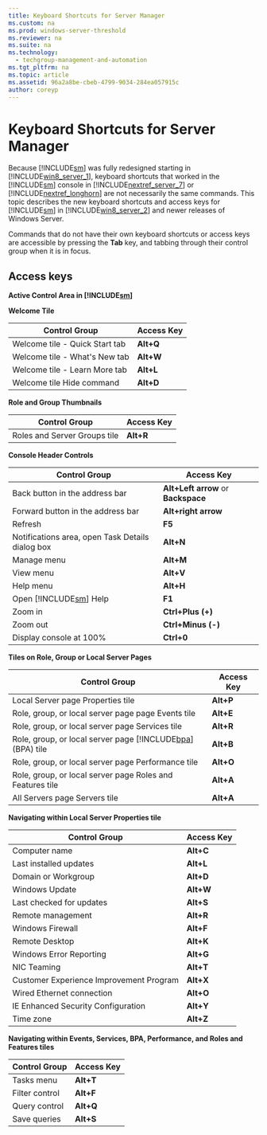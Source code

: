 ```yaml
---
title: Keyboard Shortcuts for Server Manager
ms.custom: na
ms.prod: windows-server-threshold
ms.reviewer: na
ms.suite: na
ms.technology: 
  - techgroup-management-and-automation
ms.tgt_pltfrm: na
ms.topic: article
ms.assetid: 96a2a8be-cbeb-4799-9034-284ea057915c
author: coreyp
---
```

# Keyboard Shortcuts for Server Manager
Because [!INCLUDE[sm](../Token/sm_md.md)] was fully redesigned starting in [!INCLUDE[win8_server_1](../Token/win8_server_1_md.md)], keyboard shortcuts that worked in the [!INCLUDE[sm](../Token/sm_md.md)] console in [!INCLUDE[nextref_server_7](../Token/nextref_server_7_md.md)] or [!INCLUDE[nextref_longhorn](../Token/nextref_longhorn_md.md)] are not necessarily the same commands. This topic describes the new keyboard shortcuts and access keys for [!INCLUDE[sm](../Token/sm_md.md)] in [!INCLUDE[win8_server_2](../Token/win8_server_2_md.md)] and newer releases of Windows Server.  
  
Commands that do not have their own keyboard shortcuts or access keys are accessible by pressing the **Tab** key, and tabbing through their control group when it is in focus.  
  
## Access keys  
**Active Control Area in [!INCLUDE[sm](../Token/sm_md.md)]**  
  
**Welcome Tile**  
  
|Control Group|Access Key|  
|-----------------|--------------|  
|Welcome tile \- Quick Start tab|**Alt\+Q**|  
|Welcome tile \- What's New tab|**Alt\+W**|  
|Welcome tile \- Learn More tab|**Alt\+L**|  
|Welcome tile Hide command|**Alt\+D**|  
  
**Role and Group Thumbnails**  
  
|Control Group|Access Key|  
|-----------------|--------------|  
|Roles and Server Groups tile|**Alt\+R**|  
  
**Console Header Controls**  
  
|Control Group|Access Key|  
|-----------------|--------------|  
|Back button in the address bar|**Alt\+Left arrow** or **Backspace**|  
|Forward button in the address bar|**Alt\+right arrow**|  
|Refresh|**F5**|  
|Notifications area, open Task Details dialog box|**Alt\+N**|  
|Manage menu|**Alt\+M**|  
|View menu|**Alt\+V**|  
|Help menu|**Alt\+H**|  
|Open [!INCLUDE[sm](../Token/sm_md.md)] Help|**F1**|  
|Zoom in|**Ctrl\+Plus \(\+\)**|  
|Zoom out|**Ctrl\+Minus \(\-\)**|  
|Display console at 100%|**Ctrl\+0**|  
  
**Tiles on Role, Group or Local Server Pages**  
  
|Control Group|Access Key|  
|-----------------|--------------|  
|Local Server page Properties tile|**Alt\+P**|  
|Role, group, or local server page page Events tile|**Alt\+E**|  
|Role, group, or local server page Services tile|**Alt\+R**|  
|Role, group, or local server page [!INCLUDE[bpa](../Token/bpa_md.md)] \(BPA\) tile|**Alt\+B**|  
|Role, group, or local server page Performance tile|**Alt\+O**|  
|Role, group, or local server page Roles and Features tile|**Alt\+A**|  
|All Servers page Servers tile|**Alt\+A**|  
  
**Navigating within Local Server Properties tile**  
  
|Control Group|Access Key|  
|-----------------|--------------|  
|Computer name|**Alt\+C**|  
|Last installed updates|**Alt\+L**|  
|Domain or Workgroup|**Alt\+D**|  
|Windows Update|**Alt\+W**|  
|Last checked for updates|**Alt\+S**|  
|Remote management|**Alt\+R**|  
|Windows Firewall|**Alt\+F**|  
|Remote Desktop|**Alt\+K**|  
|Windows Error Reporting|**Alt\+G**|  
|NIC Teaming|**Alt\+T**|  
|Customer Experience Improvement Program|**Alt\+X**|  
|Wired Ethernet connection|**Alt\+O**|  
|IE Enhanced Security Configuration|**Alt\+Y**|  
|Time zone|**Alt\+Z**|  
  
**Navigating within Events, Services, BPA, Performance, and Roles and Features tiles**  
  
|Control Group|Access Key|  
|-----------------|--------------|  
|Tasks menu|**Alt\+T**|  
|Filter control|**Alt\+F**|  
|Query control|**Alt\+Q**|  
|Save queries|**Alt\+S**|  
  

